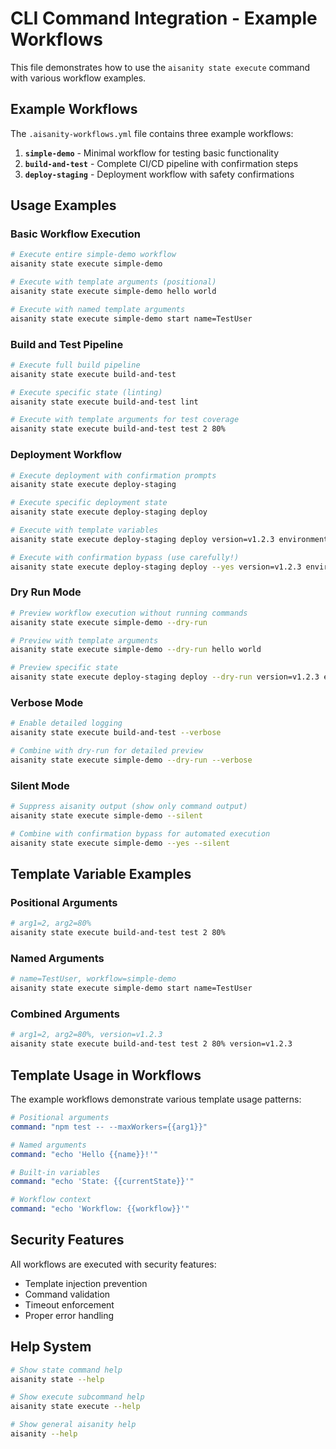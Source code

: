 # CLI Command Integration - Example Workflows

This file demonstrates how to use the `aisanity state execute` command with various workflow examples.

## Example Workflows

The `.aisanity-workflows.yml` file contains three example workflows:

1. **`simple-demo`** - Minimal workflow for testing basic functionality
2. **`build-and-test`** - Complete CI/CD pipeline with confirmation steps
3. **`deploy-staging`** - Deployment workflow with safety confirmations

## Usage Examples

### Basic Workflow Execution

```bash
# Execute entire simple-demo workflow
aisanity state execute simple-demo

# Execute with template arguments (positional)
aisanity state execute simple-demo hello world

# Execute with named template arguments
aisanity state execute simple-demo start name=TestUser
```

### Build and Test Pipeline

```bash
# Execute full build pipeline
aisanity state execute build-and-test

# Execute specific state (linting)
aisanity state execute build-and-test lint

# Execute with template arguments for test coverage
aisanity state execute build-and-test test 2 80%
```

### Deployment Workflow

```bash
# Execute deployment with confirmation prompts
aisanity state execute deploy-staging

# Execute specific deployment state
aisanity state execute deploy-staging deploy

# Execute with template variables
aisanity state execute deploy-staging deploy version=v1.2.3 environment=staging

# Execute with confirmation bypass (use carefully!)
aisanity state execute deploy-staging deploy --yes version=v1.2.3 environment=staging
```

### Dry Run Mode

```bash
# Preview workflow execution without running commands
aisanity state execute simple-demo --dry-run

# Preview with template arguments
aisanity state execute simple-demo --dry-run hello world

# Preview specific state
aisanity state execute deploy-staging deploy --dry-run version=v1.2.3 environment=staging
```

### Verbose Mode

```bash
# Enable detailed logging
aisanity state execute build-and-test --verbose

# Combine with dry-run for detailed preview
aisanity state execute simple-demo --dry-run --verbose
```

### Silent Mode

```bash
# Suppress aisanity output (show only command output)
aisanity state execute simple-demo --silent

# Combine with confirmation bypass for automated execution
aisanity state execute simple-demo --yes --silent
```

## Template Variable Examples

### Positional Arguments
```bash
# arg1=2, arg2=80%
aisanity state execute build-and-test test 2 80%
```

### Named Arguments
```bash
# name=TestUser, workflow=simple-demo
aisanity state execute simple-demo start name=TestUser
```

### Combined Arguments
```bash
# arg1=2, arg2=80%, version=v1.2.3
aisanity state execute build-and-test test 2 80% version=v1.2.3
```

## Template Usage in Workflows

The example workflows demonstrate various template usage patterns:

```yaml
# Positional arguments
command: "npm test -- --maxWorkers={{arg1}}"

# Named arguments  
command: "echo 'Hello {{name}}!'"

# Built-in variables
command: "echo 'State: {{currentState}}'"

# Workflow context
command: "echo 'Workflow: {{workflow}}'"
```

## Security Features

All workflows are executed with security features:
- Template injection prevention
- Command validation
- Timeout enforcement
- Proper error handling

## Help System

```bash
# Show state command help
aisanity state --help

# Show execute subcommand help  
aisanity state execute --help

# Show general aisanity help
aisanity --help
```